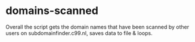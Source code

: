 # domains-scanned
Overall the script gets the domain names that have been scanned by other users on subdomainfinder.c99.nl, saves data to file & loops. 
